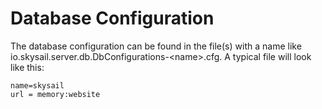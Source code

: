 # Database Configuration

The database configuration can be found in the file(s) with a name like  io.skysail.server.db.DbConfigurations-&lt;name&gt;.cfg. A typical file will look like this:

    name=skysail
    url = memory:website


